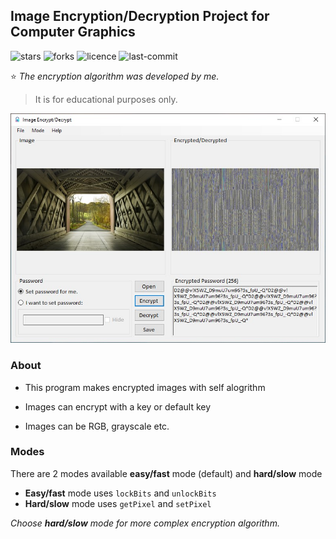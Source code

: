 ## Image Encryption/Decryption Project for Computer Graphics

![stars](https://img.shields.io/github/stars/myoluk/computer-graphics)
![forks](https://img.shields.io/github/forks/myoluk/computer-graphics)
![licence](https://img.shields.io/github/license/myoluk/computer-graphics)
![last-commit](https://img.shields.io/github/last-commit/myoluk/computer-graphics)

:star: _The encryption algorithm was developed by me._

> It is for educational purposes only.

![Image Encrypt/Decrypt](images/sample.jpg)

### About

- This program makes encrypted images with self alogrithm

- Images can encrypt with a key or default key

- Images can be RGB, grayscale etc.

### Modes
There are 2 modes available **easy/fast** mode (default) and **hard/slow** mode

- **Easy/fast** mode uses `lockBits` and `unlockBits`
- **Hard/slow** mode uses `getPixel` and `setPixel`

_Choose **hard/slow** mode for more complex encryption algorithm._
